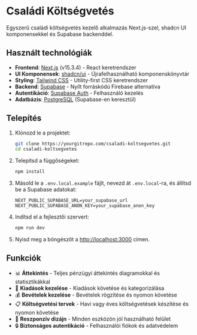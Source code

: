 # Családi Költségvetés

Egyszerű családi költségvetés kezelő alkalmazás Next.js-szel, shadcn UI komponensekkel és Supabase backenddel.

## Használt technológiák

- **Frontend**: [Next.js](https://nextjs.org/) (v15.3.4) - React keretrendszer
- **UI Komponensek**: [shadcn/ui](https://ui.shadcn.com/) - Újrafelhasználható komponenskönyvtár
- **Styling**: [Tailwind CSS](https://tailwindcss.com/) - Utility-first CSS keretrendszer
- **Backend**: [Supabase](https://supabase.com/) - Nyílt forráskódú Firebase alternatíva
- **Autentikáció**: [Supabase Auth](https://supabase.com/auth) - Felhasználó kezelés
- **Adatbázis**: [PostgreSQL](https://www.postgresql.org/) (Supabase-en keresztül)

## Telepítés

1. Klónozd le a projektet:
   ```bash
   git clone https://yourgitrepo.com/csaladi-koltsegvetes.git
   cd csaladi-koltsegvetes
   ```

2. Telepítsd a függőségeket:
   ```bash
   npm install
   ```

3. Másold le a `.env.local.example` fájlt, nevezd át `.env.local`-ra, és állítsd be a Supabase adatokat:
   ```
   NEXT_PUBLIC_SUPABASE_URL=your_supabase_url
   NEXT_PUBLIC_SUPABASE_ANON_KEY=your_supabase_anon_key
   ```

4. Indítsd el a fejlesztői szervert:
   ```bash
   npm run dev
   ```

5. Nyisd meg a böngészőt a [http://localhost:3000](http://localhost:3000) címen.

## Funkciók

- 📊 **Áttekintés** - Teljes pénzügyi áttekintés diagramokkal és statisztikákkal
- 💸 **Kiadások kezelése** - Kiadások követése és kategorizálása
- 💰 **Bevételek kezelése** - Bevételek rögzítése és nyomon követése
- 📋 **Költségvetési tervek** - Havi vagy éves költségvetések készítése és nyomon követése
- 📱 **Reszponzív dizájn** - Minden eszközön jól használható felület
- 🔒 **Biztonságos autentikáció** - Felhasználói fiókok és adatvédelem

